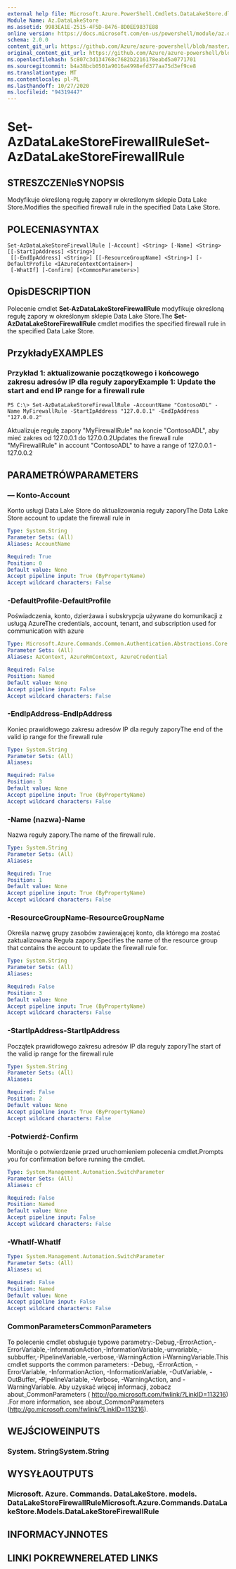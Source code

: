 ```yaml
---
external help file: Microsoft.Azure.PowerShell.Cmdlets.DataLakeStore.dll-Help.xml
Module Name: Az.DataLakeStore
ms.assetid: 9983EA1E-2515-4F5D-8476-8D0EE9837E88
online version: https://docs.microsoft.com/en-us/powershell/module/az.datalakestore/set-azdatalakestorefirewallrule
schema: 2.0.0
content_git_url: https://github.com/Azure/azure-powershell/blob/master/src/DataLakeStore/DataLakeStore/help/Set-AzDataLakeStoreFirewallRule.md
original_content_git_url: https://github.com/Azure/azure-powershell/blob/master/src/DataLakeStore/DataLakeStore/help/Set-AzDataLakeStoreFirewallRule.md
ms.openlocfilehash: 5c807c3d134768c7682b2216178eabd5a0771701
ms.sourcegitcommit: b4a38bcb0501a9016a4998efd377aa75d3ef9ce8
ms.translationtype: MT
ms.contentlocale: pl-PL
ms.lasthandoff: 10/27/2020
ms.locfileid: "94319447"
---
```

# <span data-ttu-id="f4ae9-101">Set-AzDataLakeStoreFirewallRule</span><span class="sxs-lookup"><span data-stu-id="f4ae9-101">Set-AzDataLakeStoreFirewallRule</span></span>

## <span data-ttu-id="f4ae9-102">STRESZCZENIe</span><span class="sxs-lookup"><span data-stu-id="f4ae9-102">SYNOPSIS</span></span>
<span data-ttu-id="f4ae9-103">Modyfikuje określoną regułę zapory w określonym sklepie Data Lake Store.</span><span class="sxs-lookup"><span data-stu-id="f4ae9-103">Modifies the specified firewall rule in the specified Data Lake Store.</span></span>

## <span data-ttu-id="f4ae9-104">POLECENIA</span><span class="sxs-lookup"><span data-stu-id="f4ae9-104">SYNTAX</span></span>

```
Set-AzDataLakeStoreFirewallRule [-Account] <String> [-Name] <String> [[-StartIpAddress] <String>]
 [[-EndIpAddress] <String>] [[-ResourceGroupName] <String>] [-DefaultProfile <IAzureContextContainer>]
 [-WhatIf] [-Confirm] [<CommonParameters>]
```

## <span data-ttu-id="f4ae9-105">Opis</span><span class="sxs-lookup"><span data-stu-id="f4ae9-105">DESCRIPTION</span></span>
<span data-ttu-id="f4ae9-106">Polecenie cmdlet **Set-AzDataLakeStoreFirewallRule** modyfikuje określoną regułę zapory w określonym sklepie Data Lake Store.</span><span class="sxs-lookup"><span data-stu-id="f4ae9-106">The **Set-AzDataLakeStoreFirewallRule** cmdlet modifies the specified firewall rule in the specified Data Lake Store.</span></span>

## <span data-ttu-id="f4ae9-107">Przykłady</span><span class="sxs-lookup"><span data-stu-id="f4ae9-107">EXAMPLES</span></span>

### <span data-ttu-id="f4ae9-108">Przykład 1: aktualizowanie początkowego i końcowego zakresu adresów IP dla reguły zapory</span><span class="sxs-lookup"><span data-stu-id="f4ae9-108">Example 1: Update the start and end IP range for a firewall rule</span></span>
```
PS C:\> Set-AzDataLakeStoreFirewallRule -AccountName "ContosoADL" -Name MyFirewallRule -StartIpAddress "127.0.0.1" -EndIpAddress "127.0.0.2"
```

<span data-ttu-id="f4ae9-109">Aktualizuje regułę zapory "MyFirewallRule" na koncie "ContosoADL", aby mieć zakres od 127.0.0.1 do 127.0.0.2</span><span class="sxs-lookup"><span data-stu-id="f4ae9-109">Updates the firewall rule "MyFirewallRule" in account "ContosoADL" to have a range of 127.0.0.1 - 127.0.0.2</span></span>

## <span data-ttu-id="f4ae9-110">PARAMETRÓW</span><span class="sxs-lookup"><span data-stu-id="f4ae9-110">PARAMETERS</span></span>

### <span data-ttu-id="f4ae9-111">— Konto</span><span class="sxs-lookup"><span data-stu-id="f4ae9-111">-Account</span></span>
<span data-ttu-id="f4ae9-112">Konto usługi Data Lake Store do aktualizowania reguły zapory</span><span class="sxs-lookup"><span data-stu-id="f4ae9-112">The Data Lake Store account to update the firewall rule in</span></span>

```yaml
Type: System.String
Parameter Sets: (All)
Aliases: AccountName

Required: True
Position: 0
Default value: None
Accept pipeline input: True (ByPropertyName)
Accept wildcard characters: False
```

### <span data-ttu-id="f4ae9-113">-DefaultProfile</span><span class="sxs-lookup"><span data-stu-id="f4ae9-113">-DefaultProfile</span></span>
<span data-ttu-id="f4ae9-114">Poświadczenia, konto, dzierżawa i subskrypcja używane do komunikacji z usługą Azure</span><span class="sxs-lookup"><span data-stu-id="f4ae9-114">The credentials, account, tenant, and subscription used for communication with azure</span></span>

```yaml
Type: Microsoft.Azure.Commands.Common.Authentication.Abstractions.Core.IAzureContextContainer
Parameter Sets: (All)
Aliases: AzContext, AzureRmContext, AzureCredential

Required: False
Position: Named
Default value: None
Accept pipeline input: False
Accept wildcard characters: False
```

### <span data-ttu-id="f4ae9-115">-EndIpAddress</span><span class="sxs-lookup"><span data-stu-id="f4ae9-115">-EndIpAddress</span></span>
<span data-ttu-id="f4ae9-116">Koniec prawidłowego zakresu adresów IP dla reguły zapory</span><span class="sxs-lookup"><span data-stu-id="f4ae9-116">The end of the valid ip range for the firewall rule</span></span>

```yaml
Type: System.String
Parameter Sets: (All)
Aliases:

Required: False
Position: 3
Default value: None
Accept pipeline input: True (ByPropertyName)
Accept wildcard characters: False
```

### <span data-ttu-id="f4ae9-117">-Name (nazwa)</span><span class="sxs-lookup"><span data-stu-id="f4ae9-117">-Name</span></span>
<span data-ttu-id="f4ae9-118">Nazwa reguły zapory.</span><span class="sxs-lookup"><span data-stu-id="f4ae9-118">The name of the firewall rule.</span></span>

```yaml
Type: System.String
Parameter Sets: (All)
Aliases:

Required: True
Position: 1
Default value: None
Accept pipeline input: True (ByPropertyName)
Accept wildcard characters: False
```

### <span data-ttu-id="f4ae9-119">-ResourceGroupName</span><span class="sxs-lookup"><span data-stu-id="f4ae9-119">-ResourceGroupName</span></span>
<span data-ttu-id="f4ae9-120">Określa nazwę grupy zasobów zawierającej konto, dla którego ma zostać zaktualizowana Reguła zapory.</span><span class="sxs-lookup"><span data-stu-id="f4ae9-120">Specifies the name of the resource group that contains the account to update the firewall rule for.</span></span>

```yaml
Type: System.String
Parameter Sets: (All)
Aliases:

Required: False
Position: 3
Default value: None
Accept pipeline input: True (ByPropertyName)
Accept wildcard characters: False
```

### <span data-ttu-id="f4ae9-121">-StartIpAddress</span><span class="sxs-lookup"><span data-stu-id="f4ae9-121">-StartIpAddress</span></span>
<span data-ttu-id="f4ae9-122">Początek prawidłowego zakresu adresów IP dla reguły zapory</span><span class="sxs-lookup"><span data-stu-id="f4ae9-122">The start of the valid ip range for the firewall rule</span></span>

```yaml
Type: System.String
Parameter Sets: (All)
Aliases:

Required: False
Position: 2
Default value: None
Accept pipeline input: True (ByPropertyName)
Accept wildcard characters: False
```

### <span data-ttu-id="f4ae9-123">-Potwierdź</span><span class="sxs-lookup"><span data-stu-id="f4ae9-123">-Confirm</span></span>
<span data-ttu-id="f4ae9-124">Monituje o potwierdzenie przed uruchomieniem polecenia cmdlet.</span><span class="sxs-lookup"><span data-stu-id="f4ae9-124">Prompts you for confirmation before running the cmdlet.</span></span>

```yaml
Type: System.Management.Automation.SwitchParameter
Parameter Sets: (All)
Aliases: cf

Required: False
Position: Named
Default value: None
Accept pipeline input: False
Accept wildcard characters: False
```

### <span data-ttu-id="f4ae9-125">-WhatIf</span><span class="sxs-lookup"><span data-stu-id="f4ae9-125">-WhatIf</span></span>
```yaml
Type: System.Management.Automation.SwitchParameter
Parameter Sets: (All)
Aliases: wi

Required: False
Position: Named
Default value: None
Accept pipeline input: False
Accept wildcard characters: False
```

### <span data-ttu-id="f4ae9-126">CommonParameters</span><span class="sxs-lookup"><span data-stu-id="f4ae9-126">CommonParameters</span></span>
<span data-ttu-id="f4ae9-127">To polecenie cmdlet obsługuje typowe parametry:-Debug,-ErrorAction,-ErrorVariable,-InformationAction,-InformationVariable,-unvariable,-subbuffer,-PipelineVariable,-verbose,-WarningAction i-WarningVariable.</span><span class="sxs-lookup"><span data-stu-id="f4ae9-127">This cmdlet supports the common parameters: -Debug, -ErrorAction, -ErrorVariable, -InformationAction, -InformationVariable, -OutVariable, -OutBuffer, -PipelineVariable, -Verbose, -WarningAction, and -WarningVariable.</span></span> <span data-ttu-id="f4ae9-128">Aby uzyskać więcej informacji, zobacz about_CommonParameters ( http://go.microsoft.com/fwlink/?LinkID=113216) .</span><span class="sxs-lookup"><span data-stu-id="f4ae9-128">For more information, see about_CommonParameters (http://go.microsoft.com/fwlink/?LinkID=113216).</span></span>

## <span data-ttu-id="f4ae9-129">WEJŚCIOWE</span><span class="sxs-lookup"><span data-stu-id="f4ae9-129">INPUTS</span></span>

### <span data-ttu-id="f4ae9-130">System. String</span><span class="sxs-lookup"><span data-stu-id="f4ae9-130">System.String</span></span>

## <span data-ttu-id="f4ae9-131">WYSYŁA</span><span class="sxs-lookup"><span data-stu-id="f4ae9-131">OUTPUTS</span></span>

### <span data-ttu-id="f4ae9-132">Microsoft. Azure. Commands. DataLakeStore. models. DataLakeStoreFirewallRule</span><span class="sxs-lookup"><span data-stu-id="f4ae9-132">Microsoft.Azure.Commands.DataLakeStore.Models.DataLakeStoreFirewallRule</span></span>

## <span data-ttu-id="f4ae9-133">INFORMACYJN</span><span class="sxs-lookup"><span data-stu-id="f4ae9-133">NOTES</span></span>

## <span data-ttu-id="f4ae9-134">LINKI POKREWNE</span><span class="sxs-lookup"><span data-stu-id="f4ae9-134">RELATED LINKS</span></span>
